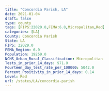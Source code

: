 ```yaml
---
title: "Concordia Parish, LA"
date: 2021-01-04
draft: false
type: county
tags: [FIPS:22029.0,FEMA:6.0,Micropolitan,Red]
categories: [LA]
County: Concordia Parish
State: LA
FIPS: 22029.0
FEMA_Region: 6.0
Population: 19259.0
NCHS_Urban_Rural_Classification: Micropolitan
Tests_in_prior_14_days: 971.0
Fourteen_day_test_rate_per_100000: 5042.0
Percent_Positivity_in_prior_14_days: 0.14
Level: Red
url: /states/LA/concordia-parish
---
```



